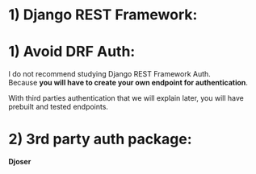 # 1) Django REST Framework:



# 1) Avoid DRF Auth:

I do not recommend studying Django REST Framework Auth.  
Because **you will have to create your own endpoint 
for authentication**.  

With third parties authentication that we will explain later, 
you will have prebuilt and tested endpoints.




# 2) 3rd party auth package:


**Djoser**





